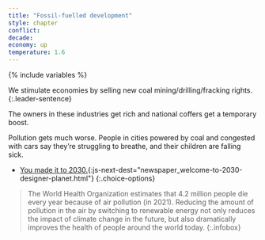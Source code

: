 ```yaml
---
title: "Fossil-fuelled development"
style: chapter
conflict: 
decade: 
economy: up
temperature: 1.6
---
```


{% include variables %}

We stimulate economies by selling new coal mining/drilling/fracking rights.
{:.leader-sentence}

The owners in these industries get rich and national coffers get a temporary boost.

Pollution gets much worse. People in cities powered by coal and congested with cars say they’re struggling to breathe, and their children are falling sick.

- [You made it to 2030.](part-page_2030.html){:js-next-dest="newspaper_welcome-to-2030-designer-planet.html"}
{:.choice-options}

> The World Health Organization estimates that 4.2 million people die every year because of air pollution (in 2021). Reducing the amount of pollution in the air by switching to renewable energy not only reduces the impact of climate change in the future, but also dramatically improves the health of people around the world today.
{:.infobox}
